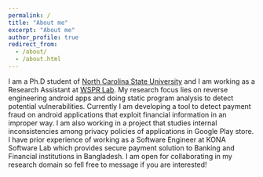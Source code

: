 ```yaml
---
permalink: /
title: "About me"
excerpt: "About me"
author_profile: true
redirect_from: 
  - /about/
  - /about.html
---
```


I am a Ph.D student of [North Carolina State University](https://www.csc.ncsu.edu) and I am working as a Research Assistant at [WSPR Lab](https://wspr.csc.ncsu.edu). My research focus lies on reverse engineering android apps and doing static program analysis to detect potential vulnerabilities. Currently I am developing a tool to detect payment fraud on android applications that exploit financial information in an improper way. I am also working in a project that studies internal inconsistencies among privacy policies of applications in Google Play store. I have prior experience of working as a Software Engineer at KONA Software Lab which provides secure payment solution to Banking and Financial institutions in Bangladesh. I am open for collaborating in my research domain so fell free to message if you are interested! 

